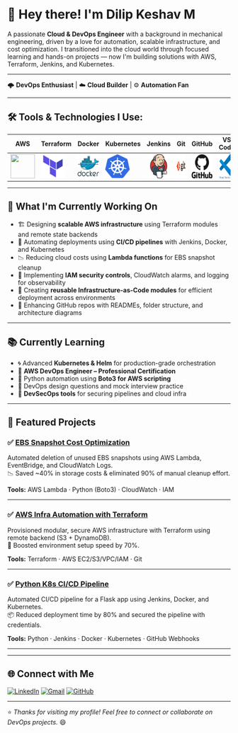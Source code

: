 # 👋 Hey there! I'm Dilip Keshav M

A passionate **Cloud & DevOps Engineer** with a background in mechanical engineering, driven by a love for automation, scalable infrastructure, and cost optimization. I transitioned into the cloud world through focused learning and hands-on projects — now I'm building solutions with AWS, Terraform, Jenkins, and Kubernetes.

---

🌩️ **DevOps Enthusiast** | ☁️ **Cloud Builder** | ⚙️ **Automation Fan**

---

## 🛠️ Tools & Technologies I Use:


 AWS | Terraform | Docker | Kubernetes | Jenkins | Git | GitHub | VS Code | Ubuntu | Linux | Python | Prometheus | Grafana |
|------|-----------|--------|------------|---------|-----|--------|---------|--------|--------|--------|------------|---------|
| <img src="https://github.com/user-attachments/assets/a885e80a-964f-4e75-a4a6-27a063667ec7" width="55" height="55" /> | <img src="https://github.com/devicons/devicon/blob/master/icons/terraform/terraform-original.svg" width="55" height="55" /> | <img src="https://github.com/devicons/devicon/blob/master/icons/docker/docker-original-wordmark.svg" width="55" height="55" /> | <img src="https://raw.githubusercontent.com/devicons/devicon/master/icons/kubernetes/kubernetes-original.svg" width="55" height="55" /> | <img src="https://github.com/devicons/devicon/blob/master/icons/jenkins/jenkins-original.svg" width="55" height="55" /> | <img src="https://github.com/devicons/devicon/blob/master/icons/git/git-original-wordmark.svg" width="55" height="55" /> | <img src="https://github.com/devicons/devicon/blob/master/icons/github/github-original-wordmark.svg" width="55" height="55" /> | <img src="https://github.com/devicons/devicon/blob/master/icons/vscode/vscode-original-wordmark.svg" width="55" height="55" /> | <img src="https://github.com/devicons/devicon/blob/master/icons/ubuntu/ubuntu-plain.svg" width="55" height="55" /> | <img src="https://github.com/devicons/devicon/blob/master/icons/linux/linux-original.svg" width="55" height="55" /> | <img src="https://github.com/devicons/devicon/blob/master/icons/python/python-original.svg" width="55" height="55" /> | <img src="https://cdn.jsdelivr.net/gh/devicons/devicon/icons/prometheus/prometheus-original.svg" width="55" height="55" /> | <img src="https://cdn.jsdelivr.net/gh/devicons/devicon/icons/grafana/grafana-original.svg" width="55" height="55" /> |


---

## 🚀 What I'm Currently Working On

- 🏗️ Designing **scalable AWS infrastructure** using Terraform modules and remote state backends  
- 🔁 Automating deployments using **CI/CD pipelines** with Jenkins, Docker, and Kubernetes  
- 📉 Reducing cloud costs using **Lambda functions** for EBS snapshot cleanup  
- 🔐 Implementing **IAM security controls**, CloudWatch alarms, and logging for observability  
- 🧰 Creating **reusable Infrastructure-as-Code modules** for efficient deployment across environments  
- 📘 Enhancing GitHub repos with READMEs, folder structure, and architecture diagrams

---

## 📚 Currently Learning

- 🌀 Advanced **Kubernetes & Helm** for production-grade orchestration  
- 📘 **AWS DevOps Engineer – Professional Certification**  
- 🤖 Python automation using **Boto3 for AWS scripting**  
- 🧠 DevOps design questions and mock interview practice  
- 🔐 **DevSecOps tools** for securing pipelines and cloud infra

---

## 📁 Featured Projects

### ✅ [EBS Snapshot Cost Optimization](https://github.com/DilipKeshav8/ebs-snapshot-cleanup)
Automated deletion of unused EBS snapshots using AWS Lambda, EventBridge, and CloudWatch Logs.  
📉 Saved ~40% in storage costs & eliminated 90% of manual cleanup effort.

**Tools:** AWS Lambda · Python (Boto3) · CloudWatch · IAM

---

### ✅ [AWS Infra Automation with Terraform](https://github.com/DilipKeshav8/aws-terraform-infra)
Provisioned modular, secure AWS infrastructure with Terraform using remote backend (S3 + DynamoDB).  
🚀 Boosted environment setup speed by 70%.

**Tools:** Terraform · AWS EC2/S3/VPC/IAM · Git

---

### ✅ [Python K8s CI/CD Pipeline](https://github.com/DilipKeshav8/python-k8s-pipeline)
Automated CI/CD pipeline for a Flask app using Jenkins, Docker, and Kubernetes.  
📦 Reduced deployment time by 80% and secured the pipeline with credentials.

**Tools:** Python · Jenkins · Docker · Kubernetes · GitHub Webhooks

---

---

## 🌐 Connect with Me

[![LinkedIn](https://img.shields.io/badge/-LinkedIn-0A66C2?style=flat&logo=linkedin&logoColor=white)](https://www.linkedin.com/in/dilip-keshav-aa890736b)
[![Gmail](https://img.shields.io/badge/-Gmail-D14836?style=flat&logo=gmail&logoColor=white)](mailto:dilipkeshav888@gmail.com)
[![GitHub](https://img.shields.io/badge/-GitHub-181717?logo=github&logoColor=white)](https://github.com/DilipKeshav8)

---

⭐ *Thanks for visiting my profile! Feel free to connect or collaborate on DevOps projects.* 😄
